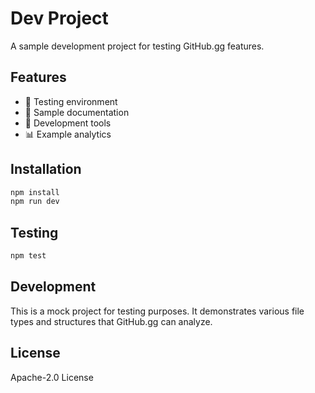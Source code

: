 # Dev Project

A sample development project for testing GitHub.gg features.

## Features

- 🧪 Testing environment
- 📝 Sample documentation
- 🔧 Development tools
- 📊 Example analytics

## Installation

```bash
npm install
npm run dev
```

## Testing

```bash
npm test
```

## Development

This is a mock project for testing purposes. It demonstrates various file types and structures that GitHub.gg can analyze.

## License

Apache-2.0 License 